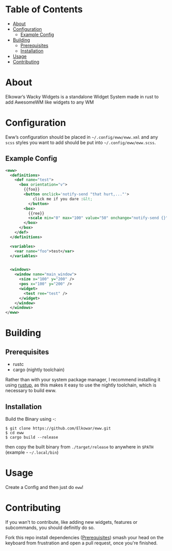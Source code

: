# Table of Contents

-  [About](#org4ab08b6)
-  [Configuration](#org581ca61)
   -  [Example Config](#orgb769597)
-  [Building](#orgbf66ce2)
   -  [Prerequisites](#org727b3da)
   -  [Installation](#orgdd31739)
-  [Usage](#org4a9b3c6)
-  [Contributing](#org12345)

<a id="org4ab08b6"></a>

# About

Elkowar&rsquo;s Wacky Widgets is a standalone Widget System made in rust to add AwesomeWM like widgets to any WM

<a id="org581ca61"></a>

# Configuration

Eww&rsquo;s configuration should be placed in `~/.config/eww/eww.xml` and any `scss` styles you want to add should be put into `~/.config/eww/eww.scss`.

<a id="orgb769597"></a>

## Example Config

```xml
<eww>
  <definitions>
    <def name="test">
      <box orientation="v">
        {{foo}}
        <button onclick='notify-send "that hurt,..."'>
            click me if you dare :&lt;
          </button>
        <box>
          {{ree}}
          <scale min="0" max="100" value="50" onchange="notify-send {}"/>
        </box>
      </box>
    </def>
  </definitions>

  <variables>
    <var name="foo">test</var>
  </variables>


  <windows>
    <window name="main_window">
      <size x="100" y="200" />
      <pos x="100" y="200" />
      <widget>
        <test ree="test" />
      </widget>
    </window>
  </windows>
</eww>
```

<a id="orgbf66ce2"></a>

# Building

<a id="org727b3da"></a>

## Prerequisites

-  rustc
-  cargo (nightly toolchain)

Rather than with your system package manager, I recommend installing it using [rustup](https://rustup.rs/),
as this makes it easy to use the nightly toolchain, which is necessary to build eww.

<a id="orgdd31739"></a>

## Installation

Build the Binary using -:

    $ git clone https://github.com/Elkowar/eww.git
    $ cd eww
    $ cargo build --release

then copy the built binary from `./target/release` to anywhere in `$PATH` (example - `~/.local/bin`)

<a id="org4a9b3c6"></a>

# Usage

Create a Config and then just do `eww`!

<a id="org12345"></a>

# Contributing

If you wan't to contribute, like adding new widgets, features or subcommands, you should definitly do so.

Fork this repo install dependencies ([Prerequisites](#org727b3da)) smash your head on the keyboard from frustration and open a pull request, once you're finished.
